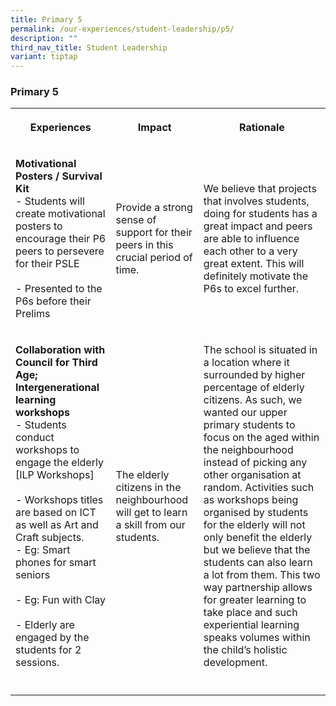 ```yaml
---
title: Primary 5
permalink: /our-experiences/student-leadership/p5/
description: ""
third_nav_title: Student Leadership
variant: tiptap
---
```

<h3><strong>Primary 5</strong></h3>
<table style="minWidth: 75px">
<colgroup>
<col>
<col>
<col>
</colgroup>
<tbody>
<tr>
<th rowspan="1" colspan="1">
<p>Experiences</p>
</th>
<th rowspan="1" colspan="1">
<p>Impact</p>
</th>
<th rowspan="1" colspan="1">
<p>Rationale</p>
</th>
</tr>
<tr>
<td rowspan="1" colspan="1">
<p><strong>Motivational Posters / Survival Kit</strong>
<br>- Students will create motivational posters to encourage their P6 peers
to persevere for their PSLE
<br>
<br>- Presented to the P6s before their Prelims</p>
</td>
<td rowspan="1" colspan="1">
<p>Provide a strong sense of support for their peers in this crucial period
of time.</p>
</td>
<td rowspan="1" colspan="1">
<p>We believe that projects that involves students, doing for students has
a great impact and peers are able to influence each other to a very great
extent. This will definitely motivate the P6s to excel further.</p>
</td>
</tr>
<tr>
<td rowspan="1" colspan="1">
<p><strong>Collaboration with Council for Third Age; Intergenerational learning workshops</strong>
<br>- Students conduct workshops to engage the elderly [ILP Workshops]
<br>
<br>- Workshops titles are based on ICT as well as Art and Craft subjects.
<br>- Eg: Smart phones for smart seniors
<br>
<br>- Eg: Fun with Clay
<br>
<br>- Elderly are engaged by the students for 2 sessions.</p>
</td>
<td rowspan="1" colspan="1">
<p>The elderly citizens in the neighbourhood will get to learn a skill from
our students.</p>
</td>
<td rowspan="1" colspan="1">
<p>The school is situated in a location where it surrounded by higher percentage
of elderly citizens. As such, we wanted our upper primary students to focus
on the aged within the neighbourhood instead of picking any other organisation
at random. Activities such as workshops being organised by students for
the elderly will not only benefit the elderly but we believe that the students
can also learn a lot from them. This two way partnership allows for greater
learning to take place and such experiential learning speaks volumes within
the child’s holistic development.</p>
</td>
</tr>
<tr>
<td rowspan="1" colspan="1">
<p></p>
</td>
<td rowspan="1" colspan="1">
<p></p>
</td>
<td rowspan="1" colspan="1">
<p></p>
</td>
</tr>
</tbody>
</table>
<p></p>